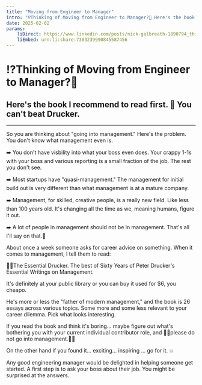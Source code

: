```yaml
---
title: "Moving from Engineer to Manager"
intro: "⁉️Thinking of Moving from Engineer to Manager?🙋 Here's the book I recommend to read first. 📖 You can't beat Drucker."
date: 2025-02-02
params:
    liDirect: https://www.linkedin.com/posts/nick-galbreath-1890794_thinking-of-moving-from-engineer-to-manager-activity-7303239993487986688-UsK2
    liEmbed: urn:li:share:7303239990845587456 
---
```

# ⁉️Thinking of Moving from Engineer to Manager?🙋
## Here's the book I recommend to read first. 📖 You can't beat Drucker.

---
So you are thinking about "going into management." Here's the problem. You don't know what management even is.

➡️  You don't have visbility into what your boss even does. Your crappy 1-1s with your boss and various reporting is a small fraction of the job. The rest you don't see. 

➡️  Most startups have "quasi-management." The management for initial build out is very different than what management is at a mature company.

➡️  Management, for skilled, creative people, is a really new field. Like less than 100 years old. It's changing all the time as we, meaning humans, figure it out.

➡️  A lot of people in management should not be in management. That's all I'll say on that.🥺

About once a week someone asks for career advice on something. When it comes to management, I tell them to read:

👀📕The Essential Drucker. The best of Sixty Years of Peter Drucker's Essential Writings on Management.

It's definitely at your public library or you can buy it used for $6, you cheapo.

He's more or less the "father of modern management," and the book is 26 essays across various topics. Some more and some less relevant to your career dilemma. Pick what looks interesting.

If you read the book and think it's boring... maybe figure out what's bothering you with your current individual contributor role, and 🙏🏽please do not go into management.🙏🏽

On the other hand if you found it... exciting... inspiring ... go for it. 💥

Any good engineering manager would be delighted in helping someone get started. A first step is to ask your boss about their job. You might be surprised at the answers.

